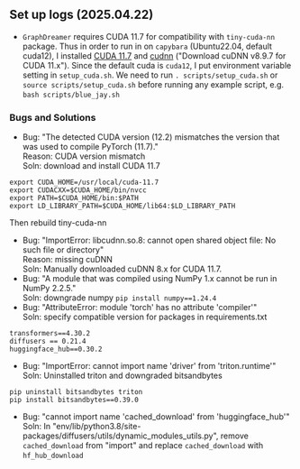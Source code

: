 ## Set up logs (2025.04.22)
* `GraphDreamer` requires CUDA 11.7 for compatibility with `tiny-cuda-nn` package. Thus in order to run in on `capybara` (Ubuntu22.04, default cuda12), I installed [CUDA 11.7](https://developer.nvidia.com/cuda-11-7-0-download-archive?target_os=Linux&target_arch=x86_64&Distribution=Ubuntu&target_version=22.04&target_type=deb_local) and [cudnn](https://developer.nvidia.com/rdp/cudnn-archive) ("Download cuDNN v8.9.7 for CUDA 11.x"). Since the default cuda is `cuda12`, I put environment variable setting in `setup_cuda.sh`. We need to run `. scripts/setup_cuda.sh` or `source scripts/setup_cuda.sh` before running any example script, e.g. `bash scripts/blue_jay.sh`

### Bugs and Solutions
* Bug: "The detected CUDA version (12.2) mismatches the version that was used to compile PyTorch (11.7)." <br>
Reason: CUDA version mismatch <br>
Soln: download and install CUDA 11.7
```
export CUDA_HOME=/usr/local/cuda-11.7
export CUDACXX=$CUDA_HOME/bin/nvcc
export PATH=$CUDA_HOME/bin:$PATH
export LD_LIBRARY_PATH=$CUDA_HOME/lib64:$LD_LIBRARY_PATH
```
Then rebuild tiny-cuda-nn
* Bug: "ImportError: libcudnn.so.8: cannot open shared object file: No such file or directory" <br>
Reason: missing cuDNN <br>
Soln: Manually downloaded cuDNN 8.x for CUDA 11.7.
* Bug: "A module that was compiled using NumPy 1.x cannot be run in NumPy 2.2.5." <br>
Soln: downgrade numpy  `pip install numpy==1.24.4`
* Bug: "AttributeError: module 'torch' has no attribute 'compiler'" <br>
Soln: specify compatible version for packages in requirements.txt
```
transformers==4.30.2
diffusers == 0.21.4
huggingface_hub==0.30.2
```
* Bug: "ImportError: cannot import name 'driver' from 'triton.runtime'" <br>
Soln: Uninstalled triton and downgraded bitsandbytes
```
pip uninstall bitsandbytes triton
pip install bitsandbytes==0.39.0
```

* Bug: "cannot import name 'cached_download' from 'huggingface_hub'" <br>
Soln: In "env/lib/python3.8/site-packages/diffusers/utils/dynamic_modules_utils.py", remove `cached_download` from "import" and replace `cached_download` with `hf_hub_download`
